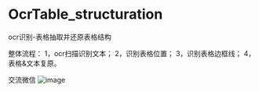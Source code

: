 # OcrTable_structuration
ocr识别-表格抽取并还原表格结构

整体流程：
1，ocr扫描识别文本；
2，识别表格位置；
3，识别表格边框线；
4，表格&文本复原。


交流微信
![image](https://github.com/user-attachments/assets/eb49cf4d-ddad-43db-b6e5-2d11d00f46b3)

